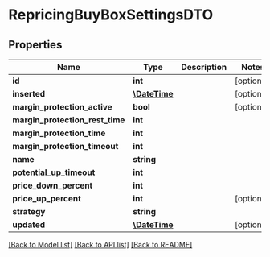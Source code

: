# RepricingBuyBoxSettingsDTO

## Properties
Name | Type | Description | Notes
------------ | ------------- | ------------- | -------------
**id** | **int** |  | [optional] 
**inserted** | [**\DateTime**](\DateTime.md) |  | [optional] 
**margin_protection_active** | **bool** |  | [optional] 
**margin_protection_rest_time** | **int** |  | 
**margin_protection_time** | **int** |  | 
**margin_protection_timeout** | **int** |  | 
**name** | **string** |  | 
**potential_up_timeout** | **int** |  | 
**price_down_percent** | **int** |  | 
**price_up_percent** | **int** |  | [optional] 
**strategy** | **string** |  | 
**updated** | [**\DateTime**](\DateTime.md) |  | [optional] 

[[Back to Model list]](../README.md#documentation-for-models) [[Back to API list]](../README.md#documentation-for-api-endpoints) [[Back to README]](../README.md)


